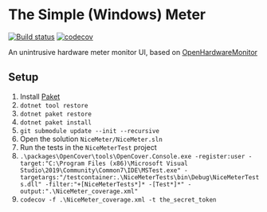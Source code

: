 # The Simple (Windows) Meter

[![Build status](https://ci.appveyor.com/api/projects/status/6g8u1m4cj3574tnp?svg=true)](https://ci.appveyor.com/project/micheled/simple-windows-meter) 
[![codecov](https://codecov.io/gh/micheledurante/simple-windows-meter/branch/master/graph/badge.svg?token=7NA2NOSFMW)](https://codecov.io/gh/micheledurante/simple-windows-meter)

An unintrusive hardware meter monitor UI, based on [OpenHardwareMonitor](https://openhardwaremonitor.org/)

## Setup
1. Install [Paket](https://fsprojects.github.io/Paket/get-started.html#NET-Core-preferred)
1. `dotnet tool restore`
1. `dotnet paket restore`
1. `dotnet paket install`
1. `git submodule update --init --recursive`
1. Open the solution `NiceMeter/NiceMeter.sln`
1. Run the tests in the `NiceMeterTest` project
1. `.\packages\OpenCover\tools\OpenCover.Console.exe -register:user -target:"C:\Program Files (x86)\Microsoft Visual Studio\2019\Community\Common7\IDE\MSTest.exe" -targetargs:"/testcontainer:.\NiceMeterTests\bin\Debug\NiceMeterTests.dll" -filter:"+[NiceMeterTests*]* -[Test*]*" -output:".\NiceMeter_coverage.xml"`
1. `codecov -f .\NiceMeter_coverage.xml -t the_secret_token`
